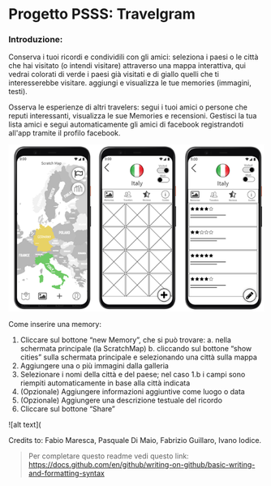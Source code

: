# Progetto PSSS: Travelgram

### Introduzione:

Conserva i tuoi ricordi e condividili con gli amici:
seleziona i paesi o le città che hai visitato (o intendi visitare) attraverso una mappa interattiva, qui vedrai colorati di verde i paesi già visitati e di giallo quelli che ti interesserebbe visitare.
aggiungi e visualizza le tue memories (immagini, testi).

Osserva le esperienze di altri travelers: segui i tuoi amici o persone che reputi interessanti, visualizza le sue Memories e recensioni.
Gestisci la tua lista amici e segui automaticamente gli amici di facebook registrandoti all'app tramite il profilo facebook.

![alt text](https://github.com/fabiom95/repo/blob/master/images/Immagine1_interfaccia.png)

Come inserire una memory:
1.	Cliccare sul bottone “new Memory”, che si può trovare:
a.	nella schermata principale (la ScratchMap)
b.	cliccando sul bottone “show cities” sulla schermata principale e selezionando una città sulla mappa
2.	Aggiungere una o più immagini dalla galleria
3.	Selezionare i nomi della città e del paese; nel caso 1.b i campi sono riempiti automaticamente in base alla città indicata
4.	(Opzionale) Aggiungere informazioni aggiuntive come luogo o data
5.	(Opzionale) Aggiungere una descrizione testuale del ricordo 
6.	Cliccare sul bottone “Share”

![alt text](

Credits to: Fabio Maresca, Pasquale Di Maio, Fabrizio Guillaro, Ivano Iodice.



> Per completare questo readme vedi questo link:
> https://docs.github.com/en/github/writing-on-github/basic-writing-and-formatting-syntax
